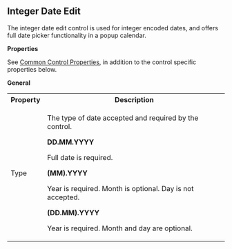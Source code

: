 ## Integer Date Edit

The integer date edit control is used for integer encoded dates, and offers full date picker functionality in a popup calendar.

 **Properties**

See [Common Control Properties](../common-control-properties.md), in addition to the control specific properties below.

**General** 

<table style="WIDTH: 100%">

<tbody>

<tr>

<th>Property</th>

<th>Description</th>

</tr>

<tr>

<td>Type</td>

<td>

The type of date accepted and required by the control.

**DD.MM.YYYY**

Full date is required.

**(MM).YYYY**

Year is required. Month is optional. Day is not accepted.

**(DD.MM).YYYY**

Year is required. Month and day are optional.

</td>

</tr>

</tbody>

</table>